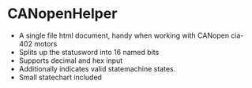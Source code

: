 # CANopenHelper

* A single file html document, handy when working with CANopen cia-402 motors
* Splits up the statusword into 16 named bits
* Supports decimal and hex input
* Additionally indicates valid statemachine states.
* Small statechart included
